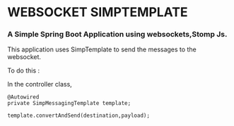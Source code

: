 
# WEBSOCKET SIMPTEMPLATE

### A Simple Spring Boot Application using websockets,Stomp Js.

<p>

This application uses SimpTemplate to send the messages to the websocket.


To do this : 

In the controller class, 

```
@Autowired
private SimpMessagingTemplate template;

template.convertAndSend(destination,payload);

```



</p>



